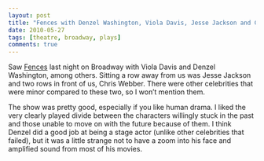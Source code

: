 ```yaml
---
layout: post
title: "Fences with Denzel Washington, Viola Davis, Jesse Jackson and Chris Webber"
date: 2010-05-27
tags: [theatre, broadway, plays]
comments: true
---
```

Saw [Fences](http://en.wikipedia.org/wiki/Fences_%28play%29) last night on Broadway with Viola Davis and Denzel Washington, among others. Sitting a row away from us was Jesse Jackson and two rows in front of us, Chris Webber. There were other celebrities that were minor compared to these two, so I won’t mention them.

The show was pretty good, especially if you like human drama. I liked the very clearly played divide between the characters willingly stuck in the past and those unable to move on with the future because of them. I think Denzel did a good job at being a stage actor (unlike other celebrities that failed), but it was a little strange not to have a zoom into his face and amplified sound from most of his movies.

